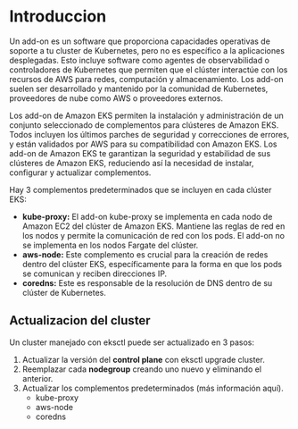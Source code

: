 # Introduccion

Un add-on es un software que proporciona capacidades operativas de soporte a tu cluster de Kubernetes, pero no es específico a la aplicaciones desplegadas. 
Esto incluye software como agentes de observabilidad o controladores de Kubernetes que permiten que el clúster interactúe con los recursos de AWS para redes, computación y almacenamiento.
Los add-on suelen ser desarrollado y mantenido por la comunidad de Kubernetes, proveedores de nube como AWS o proveedores externos.

Los add-on de Amazon EKS permiten la instalación y administración de un conjunto seleccionado de complementos para clústeres de Amazon EKS. Todos incluyen los últimos parches de seguridad y correcciones de errores, y están validados por AWS para su compatibilidad con Amazon EKS. 
Los add-on de Amazon EKS te garantizan la seguridad y estabilidad de sus clústeres de Amazon EKS, reduciendo así la necesidad de instalar, configurar y actualizar complementos.

Hay 3 complementos predeterminados que se incluyen en cada clúster EKS:

- **kube-proxy:** El add-on kube-proxy se implementa en cada nodo de Amazon EC2 del clúster de Amazon EKS. Mantiene las reglas de red en los nodos y permite la comunicación de red con los pods. El add-on no se implementa en los nodos Fargate del clúster.
- **aws-node:** Este complemento es crucial para la creación de redes dentro del clúster EKS, específicamente para la forma en que los pods se comunican y reciben direcciones IP.
- **coredns:** Este es responsable de la resolución de DNS dentro de su clúster de Kubernetes. 

## Actualizacion del cluster

Un cluster manejado con eksctl puede ser actualizado en 3 pasos:

1. Actualizar la versión del **control plane** con eksctl upgrade cluster. 
2. Reemplazar cada **nodegroup** creando uno nuevo y eliminando el anterior. 
3. Actualizar los complementos predeterminados (más información aquí).
    - kube-proxy
    - aws-node
    - coredns
